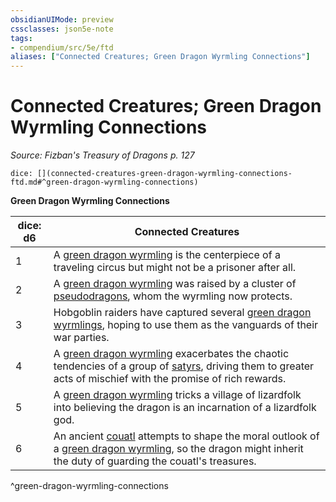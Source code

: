 ```yaml
---
obsidianUIMode: preview
cssclasses: json5e-note
tags:
- compendium/src/5e/ftd
aliases: ["Connected Creatures; Green Dragon Wyrmling Connections"]
---
```

# Connected Creatures; Green Dragon Wyrmling Connections
*Source: Fizban's Treasury of Dragons p. 127* 

`dice: [](connected-creatures-green-dragon-wyrmling-connections-ftd.md#^green-dragon-wyrmling-connections)`

**Green Dragon Wyrmling Connections**

| dice: d6 | Connected Creatures |
|----------|---------------------|
| 1 | A [green dragon wyrmling](/2-Mechanics/CLI/bestiary/dragon/green-dragon-wyrmling.md) is the centerpiece of a traveling circus but might not be a prisoner after all. |
| 2 | A [green dragon wyrmling](/2-Mechanics/CLI/bestiary/dragon/green-dragon-wyrmling.md) was raised by a cluster of [pseudodragons](/2-Mechanics/CLI/bestiary/dragon/pseudodragon.md), whom the wyrmling now protects. |
| 3 | Hobgoblin raiders have captured several [green dragon wyrmlings](/2-Mechanics/CLI/bestiary/dragon/green-dragon-wyrmling.md), hoping to use them as the vanguards of their war parties. |
| 4 | A [green dragon wyrmling](/2-Mechanics/CLI/bestiary/dragon/green-dragon-wyrmling.md) exacerbates the chaotic tendencies of a group of [satyrs](/2-Mechanics/CLI/bestiary/fey/satyr.md), driving them to greater acts of mischief with the promise of rich rewards. |
| 5 | A [green dragon wyrmling](/2-Mechanics/CLI/bestiary/dragon/green-dragon-wyrmling.md) tricks a village of lizardfolk into believing the dragon is an incarnation of a lizardfolk god. |
| 6 | An ancient [couatl](/2-Mechanics/CLI/bestiary/celestial/couatl.md) attempts to shape the moral outlook of a [green dragon wyrmling](/2-Mechanics/CLI/bestiary/dragon/green-dragon-wyrmling.md), so the dragon might inherit the duty of guarding the couatl's treasures. |
^green-dragon-wyrmling-connections